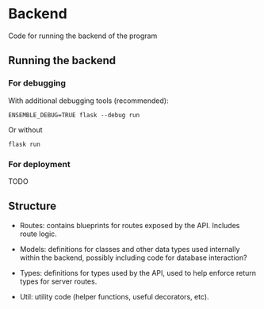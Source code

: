 
# Backend

Code for running the backend of the program

## Running the backend

### For debugging

With additional debugging tools (recommended):

`ENSEMBLE_DEBUG=TRUE flask --debug run`

Or without

`flask run`

### For deployment

TODO

## Structure

* Routes: contains blueprints for routes exposed by the API. Includes route
  logic.

* Models: definitions for classes and other data types used internally within
  the backend, possibly including code for database interaction?

* Types: definitions for types used by the API, used to help enforce return
  types for server routes.

* Util: utility code (helper functions, useful decorators, etc).

